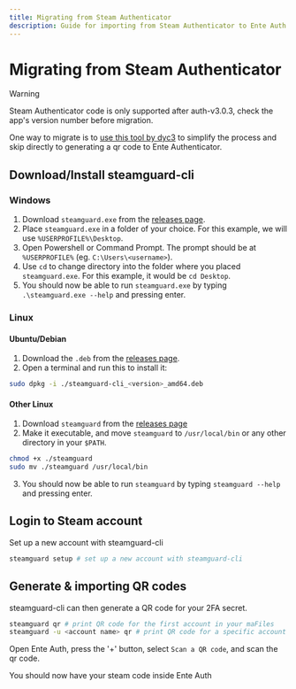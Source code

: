 ```yaml
---
title: Migrating from Steam Authenticator
description: Guide for importing from Steam Authenticator to Ente Auth
---
```


# Migrating from Steam Authenticator

> [!WARNING]
>
> Steam Authenticator code is only supported after auth-v3.0.3, check the app's
> version number before migration.

One way to migrate is to [use this tool by dyc3][releases] to simplify the
process and skip directly to generating a qr code to Ente Authenticator.

## Download/Install steamguard-cli

### Windows

1. Download `steamguard.exe` from the [releases page][releases].
2. Place `steamguard.exe` in a folder of your choice. For this example, we will
   use `%USERPROFILE%\Desktop`.
3. Open Powershell or Command Prompt. The prompt should be at `%USERPROFILE%`
   (eg. `C:\Users\<username>`).
4. Use `cd` to change directory into the folder where you placed
   `steamguard.exe`. For this example, it would be `cd Desktop`.
5. You should now be able to run `steamguard.exe` by typing
   `.\steamguard.exe --help` and pressing enter.

### Linux

#### Ubuntu/Debian

1. Download the `.deb` from the [releases page][releases].
2. Open a terminal and run this to install it:

```bash
sudo dpkg -i ./steamguard-cli_<version>_amd64.deb
```

#### Other Linux

1. Download `steamguard` from the [releases page][releases]
2. Make it executable, and move `steamguard` to `/usr/local/bin` or any other
   directory in your `$PATH`.

```bash
chmod +x ./steamguard
sudo mv ./steamguard /usr/local/bin
```

3. You should now be able to run `steamguard` by typing `steamguard --help` and
   pressing enter.

## Login to Steam account

Set up a new account with steamguard-cli

```bash
steamguard setup # set up a new account with steamguard-cli
```

## Generate & importing QR codes

steamguard-cli can then generate a QR code for your 2FA secret.

```bash
steamguard qr # print QR code for the first account in your maFiles
steamguard -u <account name> qr # print QR code for a specific account
```

Open Ente Auth, press the '+' button, select `Scan a QR code`, and scan the qr
code.

You should now have your steam code inside Ente Auth

[releases]: https://github.com/dyc3/steamguard-cli/releases/latest
